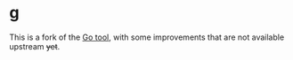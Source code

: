 # g

This is a fork of the [Go tool](https://golang.org/cmd/go/), with some improvements that are not available upstream <s>yet</s>.
